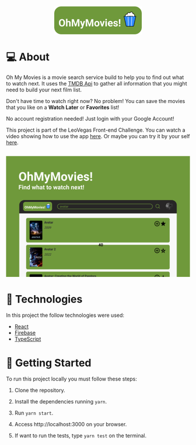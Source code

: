 
<p align="center">
  <img alt="oh my movies" src=".github/logo.svg" width="240px">
</p>

# 💻 About

Oh My Movies is a movie search service build to help you to find out what to watch next. It uses the [TMDB Api](https://www.themoviedb.org/documentation/api) to gather all information that you might need to build your next film list.

Don't have time to watch right now? No problem! You can save the movies that you like on a **Watch Later** or **Favorites** list!

No account registration needed! Just login with your Google Account!

This project is part of the LeoVegas Front-end Challenge. You can watch a video showing how to use the app [here](https://www.youtube.com/watch?v=JnoXehM1VWY). Or maybe you can try it by your self [here]().

<h2 align="center">
  <img alt="oh my movies" src=".github/cover.svg" width="512px">
</h2>

# 🧪 Technologies

In this project the follow technologies were used:

- [React](https://reactjs.org)
- [Firebase](https://firebase.google.com/)
- [TypeScript](https://www.typescriptlang.org/)

# 🚀 Getting Started

To run this project locally you must follow these steps:

1. Clone the repository.

2. Install the dependencies running `yarn`.

3. Run `yarn start`.

4. Access http://localhost:3000 on your browser.

5. If want to run the tests, type `yarn test` on the terminal.
